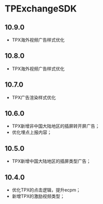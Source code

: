 # TPExchangeSDK

## 10.9.0

* TPX海外视频广告样式优化

## 10.8.0

* TPX海外视频广告样式优化

## 10.7.0

* TPX广告渲染样式优化

## 10.6.0

* TPX新增非中国大陆地区的插屏转开屏广告；
* 优化埋点上报内容；

## 10.5.0

* TPX新增中国大陆地区的插屏类型广告；

## 10.4.0

* 优化TPX的点击逻辑，提升ecpm；
* 新增TPX的激励视频类型；
